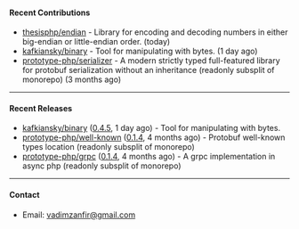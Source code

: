 #### Recent Contributions

- [thesisphp/endian](https://github.com/thesisphp/endian) - Library for encoding and decoding numbers in either big-endian or little-endian order. (today)
- [kafkiansky/binary](https://github.com/kafkiansky/binary) - Tool for manipulating with bytes. (1 day ago)
- [prototype-php/serializer](https://github.com/prototype-php/serializer) - A modern strictly typed full-featured library for protobuf serialization without an inheritance (readonly subsplit of monorepo) (3 months ago)

---

#### Recent Releases

- [kafkiansky/binary](https://github.com/kafkiansky/binary) ([0.4.5](https://github.com/kafkiansky/binary/releases/tag/0.4.5), 1 day ago) - Tool for manipulating with bytes.
- [prototype-php/well-known](https://github.com/prototype-php/well-known) ([0.1.4](https://github.com/prototype-php/well-known/releases/tag/0.1.4), 4 months ago) - Protobuf well-known types location (readonly subsplit of monorepo)
- [prototype-php/grpc](https://github.com/prototype-php/grpc) ([0.1.4](https://github.com/prototype-php/grpc/releases/tag/0.1.4), 4 months ago) - A grpc implementation in async php (readonly subsplit of monorepo) 

---

#### Contact

- Email: [vadimzanfir@gmail.com](mailto://vadimzanfir@gmail.com)

